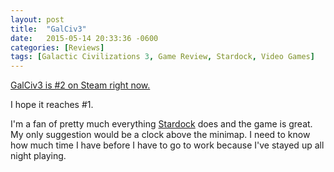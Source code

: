 ```yaml
---
layout: post
title:  "GalCiv3"
date:   2015-05-14 20:33:36 -0600
categories: [Reviews]
tags: [Galactic Civilizations 3, Game Review, Stardock, Video Games]
---
```


[GalCiv3 is #2 on Steam right now.](https://twitter.com/draginol/status/598995115949064193)

I hope it reaches #1.

I'm a fan of pretty much everything [Stardock](https://stardock.com) does and the game is great. My only suggestion would be a clock above the minimap. I need to know how much time I have before I have to go to work because I've stayed up all night playing.
